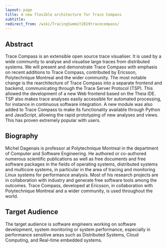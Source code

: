 ```yaml
---
layout: page
title: A new flexible architecture for Trace Compass
subtitle: 
redirect_from: /wiki/TracingSummit2019tracecompass/
---
```


## Abstract
Trace Compass is an extensible open source trace visualiser. It is used by a wide community to analyse and visualise large traces from distributed systems. We will present and demonstrate Trace Compass with emphasis on recent additions to Trace Compass, contributed by Ericsson, Polytechnique Montreal and the wider community. The most notable change is the rearchitecture of Trace Compass into a separate frontend and backend, communicating through the Trace Server Protocol (TSP). This allowed the development of a new Web frontend based on the Theia IDE. TSP also makes trace analyses easily accessible for automated processing, for instance in continuous software integration. A new module was also added to Trace Compass to make its functionality available through Python and JavaScript, allowing the rapid prototyping of new analyses and views. This has proven extremely popular with users.

## Biography
Michel Dagenais is professor at Polytechnique Montreal in the department of Computer and Software Engineering. He authored or co-authored numerous scientific publications as well as free documents and free software packages in the fields of operating systems, distributed systems and multicore systems, in particular in the area of tracing and monitoring Linux systems for performance analysis. Most of his research projects are in collaboration with industry and generate free software tools among the outcomes. Trace Compass, developed at Ericsson, in collaboration with Polytechnique Montreal and a wider community, is used throughout the world.

## Target Audience
The target audience is software engineers working on software development, system monitoring or system performance, especially in performance sensitive areas such as Distributed Systems, Cloud Computing, and Real-time embedded systems.
